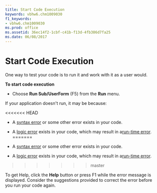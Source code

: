 ```yaml
---
title: Start Code Execution
keywords: vbhw6.chm1009030
f1_keywords:
- vbhw6.chm1009030
ms.prod: office
ms.assetid: 36ec14f2-1cbf-c41b-f13d-4fb386d7fa25
ms.date: 06/08/2017
---
```



# Start Code Execution

One way to test your code is to run it and work with it as a user would.

 **To start code execution**




- Choose  **Run Sub/UserForm** (F5) from the **Run** menu.
    

If your application doesn't run, it may be because:


<<<<<<< HEAD
- A [syntax error](../Glossary/vbe-glossary.md) or some other error exists in your code.
    
- A [logic error](../Glossary/vbe-glossary.md) exists in your code, which may result in a[run-time error](../Glossary/vbe-glossary.md).
=======
- A [syntax error](../Glossary/vbe-glossary.md#syntax-error) or some other error exists in your code.
    
- A [logic error](../Glossary/vbe-glossary.md#logic-error) exists in your code, which may result in a[run-time error](../Glossary/vbe-glossary.md#run-time-error).
>>>>>>> master
    

To get Help, click the  **Help** button or press F1 while the error message is displayed. Consider the suggestions provided to correct the error before you run your code again.

